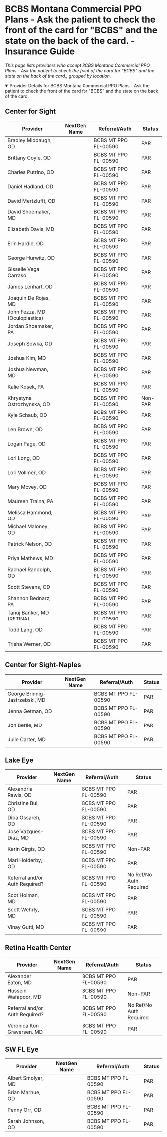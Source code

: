 # BCBS Montana Commercial PPO Plans - Ask the patient to check the front of the card for "BCBS" and the state on the back of the card. - Insurance Guide

*This page lists providers who accept BCBS Montana Commercial PPO Plans - Ask the patient to check the front of the card for "BCBS" and the state on the back of the card., grouped by location.*

<details open><summary>Provider Details for BCBS Montana Commercial PPO Plans - Ask the patient to check the front of the card for "BCBS" and the state on the back of the card.</summary>

## Center for Sight

| Provider | NextGen Name | Referral/Auth | Status |
|----------|-------------|--------------|--------|
| Bradley Middaugh, OD |  | BCBS MT PPO FL-00590 | PAR |
| Brittany Coyle, OD |  | BCBS MT PPO FL-00590 | PAR |
| Charles Putrino, OD |  | BCBS MT PPO FL-00590 | PAR |
| Daniel Hadland, OD |  | BCBS MT PPO FL-00590 | PAR |
| David Mertzlufft, OD |  | BCBS MT PPO FL-00590 | PAR |
| David Shoemaker, MD |  | BCBS MT PPO FL-00590 | PAR |
| Elizabeth Davis, MD |  | BCBS MT PPO FL-00590 | PAR |
| Erin Hardie, OD |  | BCBS MT PPO FL-00590 | PAR |
| George Hurwitz, OD |  | BCBS MT PPO FL-00590 | PAR |
| Gisselle Vega Carraso |  | BCBS MT PPO FL-00590 | PAR |
| James Lenhart, OD |  | BCBS MT PPO FL-00590 | PAR |
| Joaquin De Rojas, MD |  | BCBS MT PPO FL-00590 | PAR |
| John Fezza, MD (Oculoplastics) |  | BCBS MT PPO FL-00590 | PAR |
| Jordan Shoemaker, PA |  | BCBS MT PPO FL-00590 | PAR |
| Joseph Sowka, OD |  | BCBS MT PPO FL-00590 | PAR |
| Joshua Kim, MD |  | BCBS MT PPO FL-00590 | PAR |
| Joshua Newman, MD |  | BCBS MT PPO FL-00590 | PAR |
| Kalie Kosek, PA |  | BCBS MT PPO FL-00590 | PAR |
| Khrystyna Ostrozhynska, OD |  | BCBS MT PPO FL-00590 | Non-PAR |
| Kyle Schaub, OD |  | BCBS MT PPO FL-00590 | PAR |
| Len Brown, OD |  | BCBS MT PPO FL-00590 | PAR |
| Logan Page, OD |  | BCBS MT PPO FL-00590 | PAR |
| Lori Long, OD |  | BCBS MT PPO FL-00590 | PAR |
| Lori Vollmer, OD |  | BCBS MT PPO FL-00590 | PAR |
| Mary Mcvey, OD |  | BCBS MT PPO FL-00590 | PAR |
| Maureen Traina, PA |  | BCBS MT PPO FL-00590 | PAR |
| Melissa Hammond, OD |  | BCBS MT PPO FL-00590 | PAR |
| Michael Maloney, OD |  | BCBS MT PPO FL-00590 | PAR |
| Patrick Nelson, OD |  | BCBS MT PPO FL-00590 | PAR |
| Priya Mathews, MD |  | BCBS MT PPO FL-00590 | PAR |
| Rachael Randolph, OD |  | BCBS MT PPO FL-00590 | PAR |
| Scott Stevens, OD |  | BCBS MT PPO FL-00590 | PAR |
| Shannon Bednarz, PA |  | BCBS MT PPO FL-00590 | PAR |
| Tanuj Banker, MD (RETINA) |  | BCBS MT PPO FL-00590 | PAR |
| Todd Lang, OD |  | BCBS MT PPO FL-00590 | PAR |
| Trisha Werner, OD |  | BCBS MT PPO FL-00590 | PAR |

## Center for Sight-Naples

| Provider | NextGen Name | Referral/Auth | Status |
|----------|-------------|--------------|--------|
| George Brinnig-Jastrzebski, MD |  | BCBS MT PPO FL-00590 | PAR |
| Jenna Getman, OD |  | BCBS MT PPO FL-00590 | PAR |
| Jon Berlie, MD |  | BCBS MT PPO FL-00590 | PAR |
| Julie Carter, MD |  | BCBS MT PPO FL-00590 | PAR |

## Lake Eye 

| Provider | NextGen Name | Referral/Auth | Status |
|----------|-------------|--------------|--------|
| Alexandria Rawls, OD |  | BCBS MT PPO FL-00590 | PAR |
| Christine Bui, OD |  | BCBS MT PPO FL-00590 | PAR |
| Diba Ossareh, OD |  | BCBS MT PPO FL-00590 | PAR |
| Jose Vazques-Diaz, MD |  | BCBS MT PPO FL-00590 | PAR |
| Karin Girgis, OD |  | BCBS MT PPO FL-00590 | Non-PAR |
| Mari Holderby, OD |  | BCBS MT PPO FL-00590 | PAR |
| Referral and/or Auth Required? |  | BCBS MT PPO FL-00590 | No Ref/No Auth Required |
| Scot Holman, MD |  | BCBS MT PPO FL-00590 | PAR |
| Scott Wehrly, MD |  | BCBS MT PPO FL-00590 | PAR |
| Vinay Gutti, MD |  | BCBS MT PPO FL-00590 | PAR |

## Retina Health Center

| Provider | NextGen Name | Referral/Auth | Status |
|----------|-------------|--------------|--------|
| Alexander Eaton, MD |  | BCBS MT PPO FL-00590 | PAR |
| Hussein Wafapoor, MD |  | BCBS MT PPO FL-00590 | Non-PAR |
| Referral and/or Auth Required? |  | BCBS MT PPO FL-00590 | No Ref/No Auth Required |
| Veronica Kon Graversen, MD |  | BCBS MT PPO FL-00590 | PAR |

## SW FL Eye

| Provider | NextGen Name | Referral/Auth | Status |
|----------|-------------|--------------|--------|
| Albert Smolyar, MD |  | BCBS MT PPO FL-00590 | PAR |
| Brian Marhue, OD |  | BCBS MT PPO FL-00590 | PAR |
| Penny Orr, OD |  | BCBS MT PPO FL-00590 | PAR |
| Sarah Johnson, OD |  | BCBS MT PPO FL-00590 | PAR |

</details>

